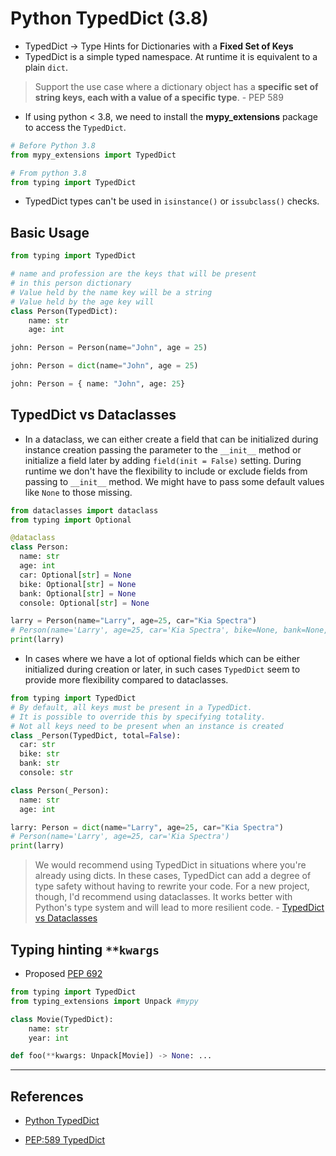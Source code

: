 # Python TypedDict (3.8)

- TypedDict -> Type Hints for Dictionaries with a **Fixed Set of Keys**
- TypedDict is a simple typed namespace. At runtime it is equivalent to a plain `dict`.

> Support the use case where a dictionary object has a **specific set of string keys, each with a value of a specific type**. - PEP 589

- If using python < 3.8, we need to install the **mypy_extensions** package to access the `TypedDict`.

```Python
# Before Python 3.8
from mypy_extensions import TypedDict

# From python 3.8
from typing import TypedDict
```

- TypedDict types can't be used in `isinstance()` or `issubclass()` checks.

## Basic Usage

```Python
from typing import TypedDict

# name and profession are the keys that will be present
# in this person dictionary
# Value held by the name key will be a string
# Value held by the age key will
class Person(TypedDict):
    name: str
    age: int

john: Person = Person(name="John", age = 25)

john: Person = dict(name="John", age = 25)

john: Person = { name: "John", age: 25}
```

## TypedDict vs Dataclasses

- In a dataclass, we can either create a field that can be initialized during instance creation passing the parameter to the `__init__` method or initialize a field later by adding `field(init = False)` setting. During runtime we don't have the flexibility to include or exclude fields from passing to `__init__` method. We might have to pass some default values like `None` to those missing.

```Python
from dataclasses import dataclass
from typing import Optional

@dataclass
class Person:
  name: str
  age: int
  car: Optional[str] = None
  bike: Optional[str] = None
  bank: Optional[str] = None
  console: Optional[str] = None

larry = Person(name="Larry", age=25, car="Kia Spectra")
# Person(name='Larry', age=25, car='Kia Spectra', bike=None, bank=None, console=None)
print(larry)
```

- In cases where we have a lot of optional fields which can be either initialized during creation or later, in such cases `TypedDict` seem to provide more flexibility compared to dataclasses.

```Python
from typing import TypedDict
# By default, all keys must be present in a TypedDict.
# It is possible to override this by specifying totality.
# Not all keys need to be present when an instance is created
class _Person(TypedDict, total=False):
  car: str
  bike: str
  bank: str
  console: str

class Person(_Person):
  name: str
  age: int

larry: Person = dict(name="Larry", age=25, car="Kia Spectra")
# Person(name='Larry', age=25, car='Kia Spectra')
print(larry)
```

> We would recommend using TypedDict in situations where you're already using dicts. In these cases, TypedDict can add a degree of type safety without having to rewrite your code. For a new project, though, I'd recommend using dataclasses. It works better with Python's type system and will lead to more resilient code. - [TypedDict vs Dataclasses](https://meeshkan.com/blog/typedict-vs-dataclasses-in-python/)

## Typing hinting `**kwargs`

- Proposed [PEP 692](https://peps.python.org/pep-0692/)

```Python
from typing import TypedDict
from typing_extensions import Unpack #mypy

class Movie(TypedDict):
    name: str
    year: int

def foo(**kwargs: Unpack[Movie]) -> None: ...
```

---

## References

- [Python TypedDict](https://mpkocher.github.io/2019/09/19/Exploring-TypedDict-in-Python-3-8/)

- [PEP:589 TypedDict](https://www.python.org/dev/peps/pep-0589/)
